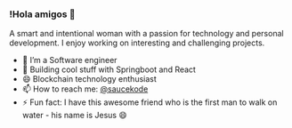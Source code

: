 ### !Hola amigos 👋

A smart and intentional woman with a passion for technology and personal development. I enjoy working on interesting and challenging projects. 

- 🔭 I’m a Software engineer
- 🌱 Building cool stuff with Springboot and React
- 😄 Blockchain technology enthusiast
- 📫 How to reach me: [@saucekode](https://www.twitter.com/saucekode)
- ⚡ Fun fact: I have this awesome friend who is the first man to walk on water - his name is Jesus 😄

